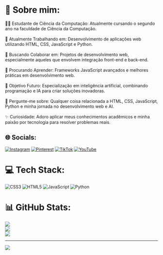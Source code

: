 # 💫 Sobre mim:
👨‍🎓 Estudante de Ciência da Computação: Atualmente cursando o segundo ano na faculdade de Ciência da Computação.<br><br>🔧 Atualmente Trabalhando em: Desenvolvimento de aplicações web utilizando HTML, CSS, JavaScript e Python.<br><br>🤝 Buscando Colaborar em: Projetos de desenvolvimento web, especialmente aqueles que envolvem integração front-end e back-end.<br><br>🎯 Procurando Aprender: Frameworks JavaScript avançados e melhores práticas em desenvolvimento web.<br><br>🚀 Objetivo Futuro: Especialização em inteligência artificial, combinando programação e IA para criar soluções inovadoras.<br><br>💬 Pergunte-me sobre: Qualquer coisa relacionada a HTML, CSS, JavaScript, Python e minha jornada no desenvolvimento web e AI.<br><br>✨ Curiosidade: Adoro aplicar meus conhecimentos acadêmicos e minha paixão por tecnologia para resolver problemas reais.


## 🌐 Socials:
[![Instagram](https://img.shields.io/badge/Instagram-%23E4405F.svg?logo=Instagram&logoColor=white)](https://instagram.com/jonathansantos.py) [![Pinterest](https://img.shields.io/badge/Pinterest-%23E60023.svg?logo=Pinterest&logoColor=white)](https://pinterest.com/https://pin.it/5jmz1HD5b) [![TikTok](https://img.shields.io/badge/TikTok-%23000000.svg?logo=TikTok&logoColor=white)](https://tiktok.com/@tiktok/@jonathansantos.web) [![YouTube](https://img.shields.io/badge/YouTube-%23FF0000.svg?logo=YouTube&logoColor=white)](https://youtube.com/@https://www.youtube.com/channel/UCpq8vwUNIvAA1UmZeu1rvcQ) 

# 💻 Tech Stack:
![CSS3](https://img.shields.io/badge/css3-%231572B6.svg?style=for-the-badge&logo=css3&logoColor=white) ![HTML5](https://img.shields.io/badge/html5-%23E34F26.svg?style=for-the-badge&logo=html5&logoColor=white) ![JavaScript](https://img.shields.io/badge/javascript-%23323330.svg?style=for-the-badge&logo=javascript&logoColor=%23F7DF1E) ![Python](https://img.shields.io/badge/python-3670A0?style=for-the-badge&logo=python&logoColor=ffdd54)
# 📊 GitHub Stats:
![](https://github-readme-stats.vercel.app/api?username=JonathanSantosJS&theme=dark&hide_border=false&include_all_commits=true&count_private=true)<br/>
![](https://github-readme-streak-stats.herokuapp.com/?user=JonathanSantosJS&theme=dark&hide_border=false)<br/>
![](https://github-readme-stats.vercel.app/api/top-langs/?username=JonathanSantosJS&theme=dark&hide_border=false&include_all_commits=true&count_private=true&layout=compact)

---
[![](https://visitcount.itsvg.in/api?id=JonathanSantosJS&icon=0&color=0)](https://visitcount.itsvg.in)

<!-- Proudly created with GPRM ( https://gprm.itsvg.in ) -->
